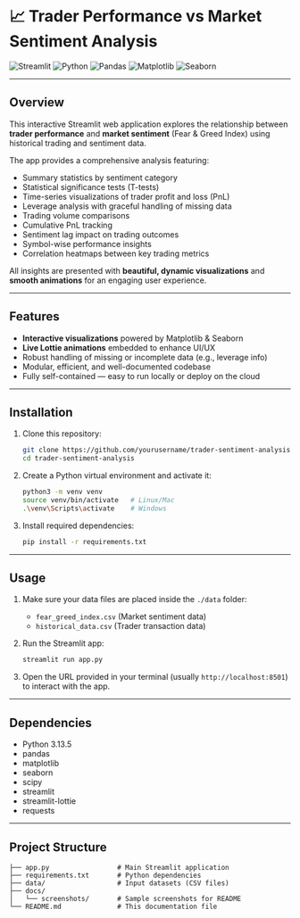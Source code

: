 # 📈 Trader Performance vs Market Sentiment Analysis

![Streamlit](https://img.shields.io/badge/streamlit-app-blue)
![Python](https://img.shields.io/badge/python-3.13.5-green)
![Pandas](https://img.shields.io/badge/pandas-data%20analysis-blue)
![Matplotlib](https://img.shields.io/badge/matplotlib-visualization-orange)
![Seaborn](https://img.shields.io/badge/seaborn-stats%20visualization-blueviolet)

---

## Overview

This interactive Streamlit web application explores the relationship between **trader performance** and **market sentiment** (Fear & Greed Index) using historical trading and sentiment data.

The app provides a comprehensive analysis featuring:

* Summary statistics by sentiment category
* Statistical significance tests (T-tests)
* Time-series visualizations of trader profit and loss (PnL)
* Leverage analysis with graceful handling of missing data
* Trading volume comparisons
* Cumulative PnL tracking
* Sentiment lag impact on trading outcomes
* Symbol-wise performance insights
* Correlation heatmaps between key trading metrics

All insights are presented with **beautiful, dynamic visualizations** and **smooth animations** for an engaging user experience.

---

## Features

* **Interactive visualizations** powered by Matplotlib & Seaborn
* **Live Lottie animations** embedded to enhance UI/UX
* Robust handling of missing or incomplete data (e.g., leverage info)
* Modular, efficient, and well-documented codebase
* Fully self-contained — easy to run locally or deploy on the cloud

---

## Installation

1. Clone this repository:

   ```bash
   git clone https://github.com/yourusername/trader-sentiment-analysis.git
   cd trader-sentiment-analysis
   ```

2. Create a Python virtual environment and activate it:

   ```bash
   python3 -m venv venv
   source venv/bin/activate   # Linux/Mac
   .\venv\Scripts\activate    # Windows
   ```

3. Install required dependencies:

   ```bash
   pip install -r requirements.txt
   ```

---

## Usage

1. Make sure your data files are placed inside the `./data` folder:

   * `fear_greed_index.csv` (Market sentiment data)
   * `historical_data.csv` (Trader transaction data)

2. Run the Streamlit app:

   ```bash
   streamlit run app.py
   ```

3. Open the URL provided in your terminal (usually `http://localhost:8501`) to interact with the app.

---



## Dependencies

* Python 3.13.5
* pandas
* matplotlib
* seaborn
* scipy
* streamlit
* streamlit-lottie
* requests

---

## Project Structure

```
├── app.py                 # Main Streamlit application
├── requirements.txt       # Python dependencies
├── data/                  # Input datasets (CSV files)
├── docs/
│   └── screenshots/       # Sample screenshots for README
└── README.md              # This documentation file
```



